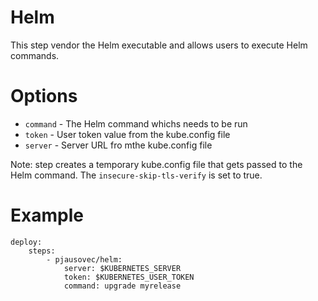 # Helm

This step vendor the Helm executable and allows users to execute Helm commands.

# Options
* `command` - The Helm command whichs needs to be run
* `token` - User token value from the kube.config file
* `server` - Server URL fro mthe kube.config file

Note: step creates a temporary kube.config file that gets passed to the Helm command. The `insecure-skip-tls-verify` is set to true.

# Example

```
deploy:
    steps:
        - pjausovec/helm:
            server: $KUBERNETES_SERVER
            token: $KUBERNETES_USER_TOKEN
            command: upgrade myrelease 
```